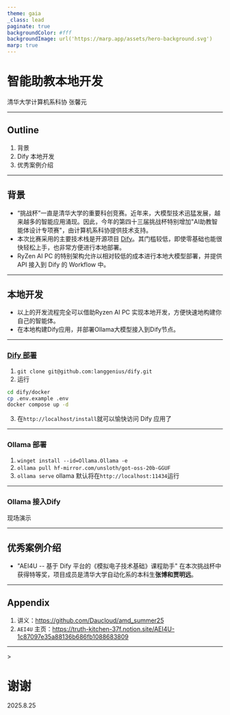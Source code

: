```yaml
---
theme: gaia
_class: lead
paginate: true
backgroundColor: #fff
backgroundImage: url('https://marp.app/assets/hero-background.svg')
marp: true
---
```


# 智能助教本地开发
清华大学计算机系科协 张馨元

---

## Outline
1. 背景
2. Dify 本地开发
3. 优秀案例介绍

---

## 背景
- “挑战杯”一直是清华大学的重要科创竞赛。近年来，大模型技术迅猛发展，越来越多的智能应用涌现。因此，今年的第四十三届挑战杯特别增加"AI助教智能体设计专项赛"，由计算机系科协提供技术支持。
- 本次比赛采用的主要技术栈是开源项目 [Dify](https://dify.ai/)。其门槛较低，即使零基础也能很快轻松上手，也非常方便进行本地部署。
- RyZen AI PC 的特别架构允许以相对较低的成本进行本地大模型部署，并提供 API 接入到 Dify 的 Workflow 中。

--- 
## 本地开发
- 以上的开发流程完全可以借助Ryzen AI PC 实现本地开发，方便快速地构建你自己的智能体。
- 在本地构建Dify应用，并部署Ollama大模型接入到Dify节点。

---

### [Dify 部署](https://github.com/langgenius/dify/?tab=readme-ov-file#quick-start)
1. `git clone git@github.com:langgenius/dify.git`
2. 运行
```bash
cd dify/docker
cp .env.example .env
docker compose up -d
```
3. 在`http://localhost/install`就可以愉快访问 Dify 应用了

---
### Ollama 部署
1. `winget install --id=Ollama.Ollama -e`
2. `ollama pull hf-mirror.com/unsloth/got-oss-20b-GGUF`
3. `ollama serve`
ollama 默认将在`http://localhost:11434`运行

---
### Ollama 接入Dify
现场演示

---

## 优秀案例介绍
- "AEI4U -- 基于 Dify 平台的《模拟电子技术基础》课程助手" 在本次挑战杯中获得特等奖，项目成员是清华大学自动化系的本科生**张博和贾明远**。

---
## Appendix
1. 讲义：https://github.com/Daucloud/amd_summer25
2. `AEI4U` 主页：https://truth-kitchen-37f.notion.site/AEI4U-1c87097e35a88136b686fb1088683809

---
<!--_class: lead-->>
# 谢谢
2025.8.25